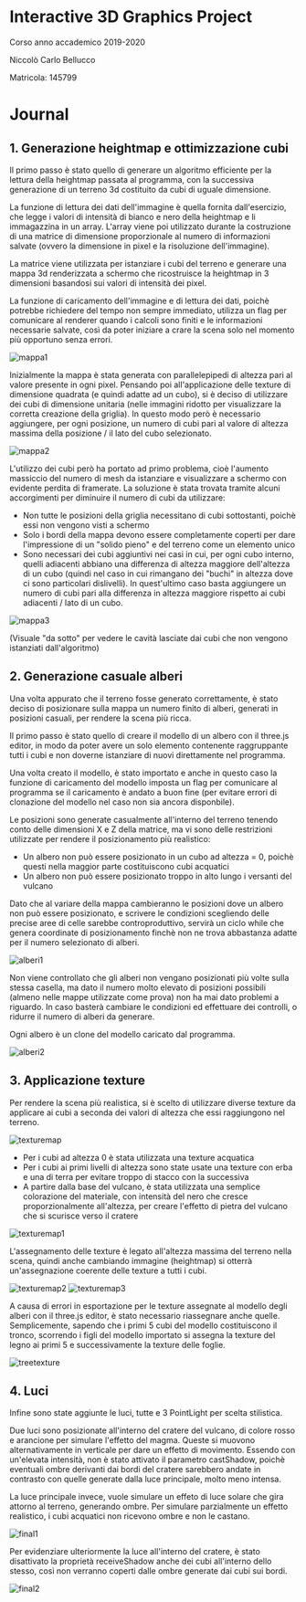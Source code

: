 # Interactive 3D Graphics Project 

Corso anno accademico 2019-2020

Niccolò Carlo Bellucco

Matricola: 145799

# Journal

## 1. Generazione heightmap e ottimizzazione cubi

Il primo passo è stato quello di generare un algoritmo efficiente per la lettura della heightmap passata al programma, con la successiva generazione di un terreno 3d costituito da cubi di uguale dimensione.

La funzione di lettura dei dati dell'immagine è quella fornita dall'esercizio, che legge i valori di intensità di bianco e nero della heightmap e li immagazzina in un array. L'array viene poi utilizzato durante la costruzione di una matrice di dimensione proporzionale al numero di informazioni salvate (ovvero la dimensione in pixel e la risoluzione dell'immagine).

La matrice viene utilizzata per istanziare i cubi del terreno e generare una mappa 3d renderizzata a schermo che ricostruisce la heightmap in 3 dimensioni basandosi sui valori di intensità dei pixel.

La funzione di caricamento dell'immagine e di lettura dei dati, poichè potrebbe richiedere del tempo non sempre immediato, utilizza un flag per comunicare al renderer quando i calcoli sono finiti e le informazioni necessarie salvate, così da poter iniziare a crare la scena solo nel momento più opportuno senza errori.

![mappa1](images/mappa1.png)

Inizialmente la mappa è stata generata con parallelepipedi di altezza pari al valore presente in ogni pixel. Pensando poi all'applicazione delle texture di dimensione quadrata (e quindi adatte ad un cubo), si è deciso di utilizzare dei cubi di dimensione unitaria (nelle immagini ridotto per visualizzare la corretta creazione della griglia). In questo modo però è necessario aggiungere, per ogni posizione, un numero di cubi pari al valore di altezza massima della posizione / il lato del cubo selezionato.

![mappa2](images/mappa3.png)

L'utilizzo dei cubi però ha portato ad primo problema, cioè l'aumento massiccio del numero di mesh da istanziare e visualizzare a schermo con evidente perdita di framerate. La soluzione è stata trovata tramite alcuni accorgimenti per diminuire il numero di cubi da utilizzare:
- Non tutte le posizioni della griglia necessitano di cubi sottostanti, poichè essi non vengono visti a schermo
- Solo i bordi della mappa devono essere completamente coperti per dare l'impressione di un "solido pieno" e del terreno come un elemento unico
- Sono necessari dei cubi aggiuntivi nei casi in cui, per ogni cubo interno, quelli adiacenti abbiano una differenza di altezza maggiore dell'altezza di un cubo (quindi nel caso in cui rimangano dei "buchi" in altezza dove ci sono particolari dislivelli). In quest'ultimo caso basta aggiungere un numero di cubi pari alla differenza in altezza maggiore rispetto ai cubi adiacenti / lato di un cubo.

![mappa3](images/mappa4.png)

(Visuale "da sotto" per vedere le cavità lasciate dai cubi che non vengono istanziati dall'algoritmo)

## 2. Generazione casuale alberi


Una volta appurato che il terreno fosse generato correttamente, è stato deciso di posizionare sulla mappa un numero finito di alberi, generati in posizioni casuali, per rendere la scena più ricca.

Il primo passo è stato quello di creare il modello di un albero con il three.js editor, in modo da poter avere un solo elemento contenente raggruppante tutti i cubi e non doverne istanziare di nuovi direttamente nel programma.

Una volta creato il modello, è stato importato e anche in questo caso la funzione di caricamento del modello imposta un flag per comunicare al programma se il caricamento è andato a buon fine (per evitare errori di clonazione del modello nel caso non sia ancora disponbile).

Le posizioni sono generate casualmente all'interno del terreno tenendo conto delle dimensioni X e Z della matrice, ma vi sono delle restrizioni utilizzate per rendere il posizionamento più realistico:
- Un albero non può essere posizionato in un cubo ad altezza = 0, poichè questi nella maggior parte costituiscono cubi acquatici
- Un albero non può essere posizionato troppo in alto lungo i versanti del vulcano

Dato che al variare della mappa cambieranno le posizioni dove un albero non può essere posizionato, e scrivere le condizioni scegliendo delle precise aree di celle sarebbe controproduttivo, servirà un ciclo while che genera coordinate di posizionamento finchè non ne trova abbastanza adatte per il numero selezionato di alberi.

![alberi1](images/alberi1.png)

Non viene controllato che gli alberi non vengano posizionati più volte sulla stessa casella, ma dato il numero molto elevato di posizioni possibili (almeno nelle mappe utilizzate come prova) non ha mai dato problemi a riguardo. In caso basterà cambiare le condizioni ed effettuare dei controlli, o ridurre il numero di alberi da generare.

Ogni albero è un clone del modello caricato dal programma.

![alberi2](images/alberi2.png)

## 3. Applicazione texture

Per rendere la scena più realistica, si è scelto di utilizzare diverse texture da applicare ai cubi a seconda dei valori di altezza che essi raggiungono nel terreno.

![texturemap](images/texture1.png)

- Per i cubi ad altezza 0 è stata utilizzata una texture acquatica
- Per i cubi ai primi livelli di altezza sono state usate una texture con erba e una di terra per evitare troppo di stacco con la successiva
- A partire dalla base del vulcano, è stata utilizzata una semplice colorazione del materiale, con intensità del nero che cresce proporzionalmente all'altezza, per creare l'effetto di pietra del vulcano che si scurisce verso il cratere

![texturemap1](images/texture2.png)

L'assegnamento delle texture è legato all'altezza massima del terreno nella scena, quindi anche cambiando immagine (heightmap) si otterrà un'assegnazione coerente delle texture a tutti i cubi.

![texturemap2](images/texture4.png) 
![texturemap3](images/texture3.png)

A causa di errori in esportazione per le texture assegnate al modello degli alberi con il three.js editor, è stato necessario riassegnare anche quelle. Semplicemente, sapendo che i primi 5 cubi del modello costituiscono il tronco, scorrendo i figli del modello importato si assegna la texture del legno ai primi 5 e successivamente la texture delle foglie.

![treetexture](images/texture.png)

## 4. Luci

Infine sono state aggiunte le luci, tutte e 3 PointLight per scelta stilistica.

Due luci sono posizionate all'interno del cratere del vulcano, di colore rosso e arancione per simulare l'effetto del magma. Queste si muovono alternativamente in verticale per dare un effetto di movimento.
Essendo con un'elevata intensità, non è stato attivato il parametro castShadow, poichè eventuali ombre derivanti dai bordi del cratere sarebbero andate in contrasto con quelle generate dalla luce principale, molto meno intensa.

La luce principale invece, vuole simulare un effeto di luce solare che gira attorno al terreno, generando ombre. Per simulare parzialmente un effetto realistico, i cubi acquatici non ricevono ombre e non le castano.

![final1](images/final2.png)

Per evidenziare ulteriormente la luce all'interno del cratere, è stato disattivato la proprietà receiveShadow anche dei cubi all'interno dello stesso, così non verranno coperti dalle ombre generate dai cubi sui bordi.

![final2](images/final3.png)
